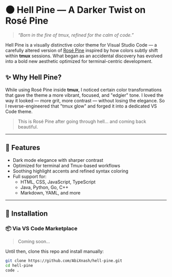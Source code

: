 # 🌑 Hell Pine — A Darker Twist on Rosé Pine

> _“Born in the fire of tmux, refined for the calm of code.”_

Hell Pine is a visually distinctive color theme for Visual Studio Code — a carefully altered version of [Rosé Pine](https://rosepinetheme.com/) inspired by how colors subtly shift within **tmux** sessions. What began as an accidental discovery has evolved into a bold new aesthetic optimized for terminal-centric development.

## ✨ Why Hell Pine?

While using Rosé Pine inside **tmux**, I noticed certain color transformations that gave the theme a more vibrant, focused, and "edgier" tone. I loved the way it looked — more grit, more contrast — without losing the elegance. So I reverse-engineered that "tmux glow" and forged it into a dedicated VS Code theme.

> This is Rosé Pine after going through hell... and coming back beautiful.

---

## 🎨 Features

- Dark mode elegance with sharper contrast
- Optimized for terminal and Tmux-based workflows
- Soothing highlight accents and refined syntax coloring
- Full support for:
  - HTML, CSS, JavaScript, TypeScript
  - Java, Python, Go, C++
  - Markdown, YAML, and more

---

## 🚀 Installation

### 📦 Via VS Code Marketplace

> Coming soon…

Until then, clone this repo and install manually:

```bash
git clone https://github.com/AbiXnash/hell-pine.git
cd hell-pine
code .

